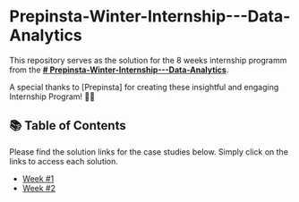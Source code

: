 # Prepinsta-Winter-Internship---Data-Analytics

This repository serves as the solution for the 8 weeks internship programm from the **[# Prepinsta-Winter-Internship---Data-Analytics](https://prepinsta.com/data-analytics-internship/)**. 

A special thanks to [Prepinsta] for creating these insightful and engaging Internship Program! 👋🏻 

## 📚 Table of Contents
Please find the solution links for the case studies below. Simply click on the links to access each solution.
- [Week #1](https://github.com/katiehuangx/8-Week-SQL-Challenge/blob/main/Case%20Study%20%231%20-%20Danny's%20Diner/README.md)
- [Week #2](https://github.com/radhika456/Prepinsta-Winter-Internship---Data-Analytics/blob/master/Week%20%232/README.md)
